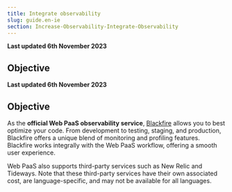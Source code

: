```yaml
---
title: Integrate observability
slug: guide.en-ie
section: Increase-Observability-Integrate-Observability
---
```


**Last updated 6th November 2023**



## Objective  

**Last updated 6th November 2023**



## Objective  

As the **official Web PaaS observability service**, 
[Blackfire](https://www.blackfire.io/) allows you to best optimize your code.
From development to testing, staging, and production,
Blackfire offers a unique blend of monitoring and profiling features. 
Blackfire works integrally with the Web PaaS workflow,
offering a smooth user experience.

Web PaaS also supports third-party services such as New Relic and Tideways.
Note that these third-party services have their own associated cost,
are language-specific, and may not be available for all languages.
